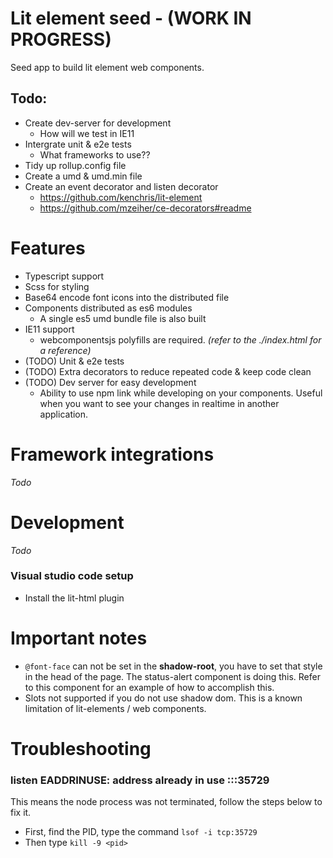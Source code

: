 # Lit element seed - (WORK IN PROGRESS)

Seed app to build lit element web components.

## Todo:

* Create dev-server for development
  * How will we test in IE11
* Intergrate unit & e2e tests
  * What frameworks to use??
* Tidy up rollup.config file
* Create a umd & umd.min file
* Create an event decorator and listen decorator
  * https://github.com/kenchris/lit-element
  * https://github.com/mzeiher/ce-decorators#readme

# Features

* Typescript support
* Scss for styling
* Base64 encode font icons into the distributed file
* Components distributed as es6 modules
  * A single es5 umd bundle file is also built
* IE11 support
  * webcomponentsjs polyfills are required. _(refer to the ./index.html for a reference)_
* (TODO) Unit & e2e tests
* (TODO) Extra decorators to reduce repeated code & keep code clean
* (TODO) Dev server for easy development
  * Ability to use npm link while developing on your components. Useful when you want to see your changes in realtime in another application.

# Framework integrations

_Todo_

# Development

_Todo_

### Visual studio code setup

* Install the lit-html plugin

# Important notes

* ``@font-face`` can not be set in the __shadow-root__, you have to set that style in the head of the page. The status-alert component is doing this. Refer to this component for an example of how to accomplish this.
* Slots not supported if you do not use shadow dom. This is a known limitation of lit-elements / web components.

# Troubleshooting

### listen EADDRINUSE: address already in use :::35729

This means the node process was not terminated, follow the steps below to fix it.

* First, find the PID, type the command ``lsof -i tcp:35729``
* Then type ``kill -9 <pid>``